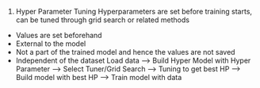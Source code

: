 1. Hyper Parameter Tuning
Hyperparameters are set before training starts, can be tuned through grid search or related methods
- Values are set beforehand
- External to the model
- Not a part of the trained model and hence the values are not saved
- Independent of the dataset
Load data --> Build Hyper Model with Hyper Parameter --> Select Tuner/Grid Search --> Tuning to get best HP --> Build model with best HP --> Train model with data